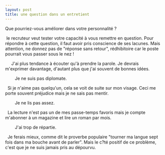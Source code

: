 ```yaml
---
layout: post
title: une question dans un entretient
---
```


Que pourriez-vous améliorer dans votre personnalité ?   

 le recruteur veut tester votre capacité à vous remettre en question. Pour répondre à cette question, il faut avoir pris conscience de ses lacunes. Mais attention, ne donnez pas de "réponse sans retour", rédhibitoire car le poste pourrait vous passer sous le nez !

     J'ai plus tendance à écouter qu'à prendre la parole. Je devrais m'exprimer davantage, d'autant plus que j'ai souvent de bonnes idées.

        Je ne suis pas diplomate.   

  Si je n'aime pas quelqu'un, cela se voit de suite sur mon visage. Ceci me porte souvent préjudice mais je ne sais pas mentir.

        Je ne lis pas assez.   

  La lecture n'est pas un de mes passe-temps favoris mais je compte m'abonner à un magazine et lire un roman par mois.

        J'ai trop de répartie.   

  Je ferais mieux, comme dit le proverbe populaire "tourner ma langue sept fois dans ma bouche avant de parler". Mais le c?té positif de ce problème, c'est que je ne suis jamais pris au dépourvu.
